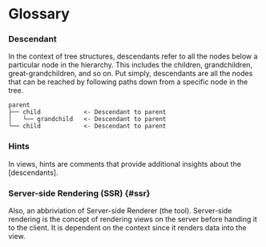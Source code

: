 # Glossary

### Descendant

In the context of tree structures, descendants refer to all the nodes below a particular node in the hierarchy. This includes the children, grandchildren, great-grandchildren, and so on. Put simply, descendants are all the nodes that can be reached by following paths down from a specific node in the tree.

```
parent
├── child            <- Descendant to parent
│   └── grandchild   <- Descendant to parent
└── child            <- Descendant to parent
```

### Hints

In views, hints are comments that provide additional insights about the [descendants].

### Server-side Rendering (SSR) {#ssr}

Also, an abbriviation of Server-side Renderer (the tool). Server-side rendering is the concept of rendering views on the server before handing it to the client. It is dependent on the context since it renders data into the view.
